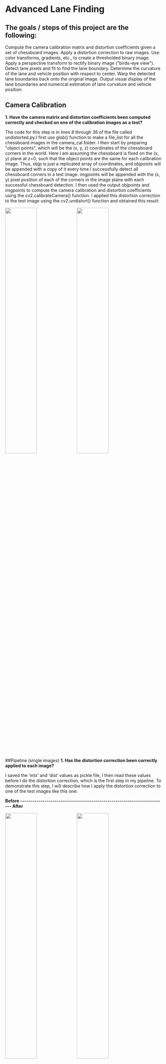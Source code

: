 # Advanced Lane Finding
## The goals / steps of this project are the following:
Compute the camera calibration matrix and distortion coefficients given a set of chessboard images.
Apply a distortion correction to raw images.
Use color transforms, gradients, etc., to create a thresholded binary image.
Apply a perspective transform to rectify binary image ("birds-eye view").
Detect lane pixels and fit to find the lane boundary.
Determine the curvature of the lane and vehicle position with respect to center.
Warp the detected lane boundaries back onto the original image.
Output visual display of the lane boundaries and numerical estimation of lane curvature and vehicle position.

## Camera Calibration
__1. Have the camera matrix and distortion coefficients been computed correctly and
checked on one of the calibration images as a test?__

The code for this step is in lines 8 through 36 of the file called undistorted.py.I first use glob() function to make a file_list for all the chessboard images in the camera_cal folder. I then start by preparing "object points", which will be the (x, y, z) coordinates of the chessboard corners in the world. Here I am assuming the chessboard is fixed on the (x, y) plane at z=0, such that the object points are the same for each calibration image. Thus, objp is just a replicated array of coordinates, and objpoints will be appended with a copy of it every time I successfully detect all chessboard corners in a test image. imgpoints will be appended with the (x, y) pixel position of each of the corners in the image plane with each successful chessboard detection. I then used the output objpoints and imgpoints to compute the camera calibration and distortion coefficients using the cv2.calibrateCamera() function. I applied this distortion correction to the test image using the cv2.undistort() function and obtained this result:

<img src="https://cloud.githubusercontent.com/assets/19335028/23294924/b9a5d07a-fa22-11e6-9a3b-d3ce4e841026.jpg" width="45%"></img> <img src="https://cloud.githubusercontent.com/assets/19335028/23294929/bdb80228-fa22-11e6-90a1-24a74525e1d3.jpg" width="45%"></img> 

##Pipeline (single images)
__1. Has the distortion correction been correctly applied to each image?__

I saved the ‘mtx’ and ‘dist’ values as pickle file, I then read these values before I do the distortion correction, which is the first step in my pipeline. To demonstrate this step, I will describe how I apply the distortion correction to one of the test images like this one:

__Before ------------------------------------------------------------------------                                After__

<img src="https://cloud.githubusercontent.com/assets/19335028/23294977/0f2b9ade-fa23-11e6-9179-266ea27625b7.jpg" width="45%"></img> <img src="https://cloud.githubusercontent.com/assets/19335028/23294981/121f3e08-fa23-11e6-8265-7146335d04e5.jpg" width="45%"></img> 

__2. Has a binary image been created using color transforms, gradients or other methods?__

I applied sobel operator on x and y axis on gray scale image. I also selected the s and v channels of hls and hsv color space. I combined them into a binary image. Then I selected the yellow and white color in hsv color space using the following boundaries: 

      lower_yellow = np.array([20, 100, 100])
      upper_yellow = np.array([30, 255, 255])

      lower_white = np.array([0, 0, 150])
      upper_white = np.array([180, 25, 255])


Below shows the processed image, which is the same image showed in step one.
<img src="https://cloud.githubusercontent.com/assets/19335028/23295019/3e713218-fa23-11e6-975c-2663eda95901.jpg" width="45%"></img> 

__3. Has a perspective transform been applied to rectify the image?__

The code for my perspective transform is includes a function called warper(), which appears in lines 71 through 94 in the file image_process.py and video_process.py. The warper() function takes as inputs an image. I designated a a trapizoid region in the center bottom part of the image as source points and a rectangle region as destination points. 

  
      img_size = (img.shape[1], img.shape[0])

      offset = img_size[0]*.25 # offset for dst points
      bot_width = .69
      mid_width = .148
      height_pct = .67
      bottom_trim = .99
              # For source points, grabbing a trapizoid region 
      src = np.float32([[img.shape[1]*(.5-mid_width/2), img.shape[0]*height_pct],[img.shape[1]*(.5+mid_width/2)\
          ,img.shape[0]*height_pct], [img.shape[1]*(.5+bot_width/2),img.shape[0]*bottom_trim]\
          ,[img.shape[1]*(.5-bot_width/2),img.shape[0]*bottom_trim]])

      dst = np.float32([[offset, 0], [img_size[0]-offset, 0]\
          ,[img_size[0]-offset, img_size[1]],[offset, img_size[1]]])

Please be careful, the image.shape has been switched in img_size and source points, otherwise, it won’t work properly. I display the perspective transformed image here:

<img src="https://cloud.githubusercontent.com/assets/19335028/23295049/5d5d0c38-fa23-11e6-9361-61ce18a2f724.jpg" width="45%"></img> 

__4. Have lane line pixels been identified in the rectified image and fit with a polynomial?__

Then I setup a tracker class in tracker.py to find the lines based on the pixels that I have extracted in the warped_image. I actually can write up a function for processing images, but class is very useful for processing videos, which I will explain later. Please bear with me. 
The algorithm used to find lines is called “Sliding Window”, which uses windows sliding horizontally to search the peak values, which usually means the lines. Numpy convolve() function can serve this purpose conveniently, only two things I need to do: squeezing all the pixels in the layer of one window level into 1D, and defining a search boundary. Here is central piece of code in tracker.py (line 21-47):  
        image_layer = np.sum(warped[int(warped.shape[0]-(level+1)*window_height):int(warped.shape[0]-level*window_height),:],
        axis=0)
        conv_signal = np.convolve(window, image_layer)

After I found all the line points, I fit the line using numpy.polyfit() function. I drew the left and right lines on the original image like this:

<img src="https://cloud.githubusercontent.com/assets/19335028/23295092/9092ccb4-fa23-11e6-94ac-3f7a78ad7fd0.jpg" width="45%"></img> 

__5. Having identified the lane lines, has the radius of curvature of the road been estimated? And the position of the vehicle with respect to center in the lane?__

In order to calculate the radius, I have to do another polyfit, this time with the real world meter values, which were transformed by the ratio reflected by ym_per_pix (meter per pixel in y axis) and xm_per_pix (meter per pixel in x axis). Codes are in line 186-206 in image_process.py. Figure is showed in step 4. 

##Pipeline (video)
__1. Does the pipeline established with the test images work to process the video?__

It sure does! 
* [project video](https://youtu.be/UMuOYm5b3Tg)  
* [challenge video](https://youtu.be/_PeFK5wWzLc)
 
##Discussion
I used Convolute Sliding window approach to find all the line centers. It works pretty well when all the noise pixels have been filtered out and both lines are present. I used cv2.nRange() function to select yellow and white color and used them to rectify the binary images. This approach improved the performance of the code on challenge video. In order to smooth out the lines between video frames, I used the tracker class in tracker.py to store and average the lines. I also checked whether the two lines are parallel before accepted them into self.recent_centers. When I did the average, I put more weight on more recent lines. Here is my code:

        end = window_centroids[-1][1] - window_centroids[-1][0]
        if 0.75 <= float(start)/end <= 1.25:
            self.recent_centers.append(window_centroids)

        l = [1/(2*x) for x in range(1,self.smooth_factor+1)]
        
        if len(self.recent_centers)< self.smooth_factor:
            return np.average(self.recent_centers[-self.smooth_factor:], axis = 0)
            
        # add weight to the average. Recent centers have bigger weight 
        else:
            return np.average(self.recent_centers[-self.smooth_factor:], axis = 0,weights=l[::-1])

I initiated the tracker class before I call “video_clip = clip1.fl_image(process_clip)” in video_process.py, and the instance “curve_centers” became a global variable which can be passed on between clips. My code works pretty well on project video, which does not have many confusing lines on the road and curves are mild. My code works relatively well on challenge video, which has many interfering lines besides the real lines are very faint, but the curves are still mild. My code failed on harder challenge video, which has many sharp curves, sometimes one side of the line disappears all together. It is impossible to pass my sanity check, and all the road information are thrown out. The sun flash make the whole image white, which literally stuns my algorithm too. :)  
To improve the robustness of my code, I think I can fine tune the image process methods to filter out background and enforce the real line signals. Using more sophisticated algorithm such as SVM, random forest or even neural network to do the sanity check would help to pick up more line information rather than simply filtering them out.   

